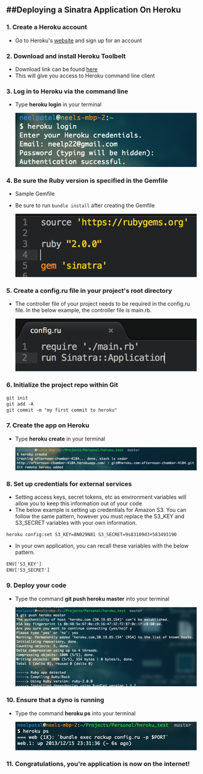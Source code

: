 ##Deploying a Sinatra Application On Heroku
---
### 1. Create a Heroku account
 - Go to Heroku's [website](www.heroku.com) and sign up for an account

### 2. Download and install Heroku Toolbelt
 - Download link can be found [here](https://toolbelt.heroku.com)
 - This will give you access to Heroku command line client

### 3. Log in to Heroku via the command line
- Type **heroku login** in your terminal

   ![login](./login.png)

### 4. Be sure the Ruby version is specified in the Gemfile
- Sample Gemfile
- Be sure to run `bundle install` after creating the Gemfile

   ![gemfile](./sample_gemfile.png)  

### 5. Create a config.ru file in your project's root directory
- The controller file of your project needs to be required in the config.ru file.  In the below example, the controller file is main.rb.

   ![configru](./configru.png)

### 6. Initialize the project repo within Git
```
git init
git add -A
git commit -m "my first commit to heroku"
```
### 7. Create the app on Heroku
- Type **heroku create** in your terminal

   ![create](./create.png)

### 8.  Set up credentials for external services
- Setting access keys, secret tokens, etc as environment variables will allow you to keep this information out of your code
- The below example is setting up credentials for Amazon S3.  You can follow the same pattern, however you must replace the S3_KEY and S3_SECRET variables with your own information.  

```
heroku config:set S3_KEY=8N029N81 S3_SECRET=9s83109d3+583493190
```

- In your own application, you can recall these variables with the below pattern.

```
ENV['S3_KEY']
ENV['S3_SECRET']
```

### 9. Deploy your code
- Type the command **git push heroku master** into your terminal

   ![deploy](./deploy.png)

### 10. Ensure that a dyno is running
- Type the command **heroku ps** into your terminal

   ![dyno](./dyno.png)

### 11. Congratulations, you're application is now on the internet!
